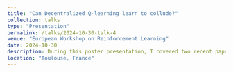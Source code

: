```yaml
---
title: "Can Decentralized Q-learning learn to collude?"
collection: talks
type: "Presentation"
permalink: /talks/2024-10-30-talk-4
venue: "European Workshop on Reinforcement Learning"
date: 2024-10-30
description: During this poster presentation, I covered two recent papers on quantifying the liklihood with which multiagent reinforcement learning algorithms can learn to collude in two simple pricing environments. Preprints of the two accompanying papers can be found here: https://papers.ssrn.com/sol3/papers.cfm?abstract_id=4589989 and https://papers.ssrn.com/sol3/papers.cfm?abstract_id=4594415
location: "Toulouse, France"
---
```

